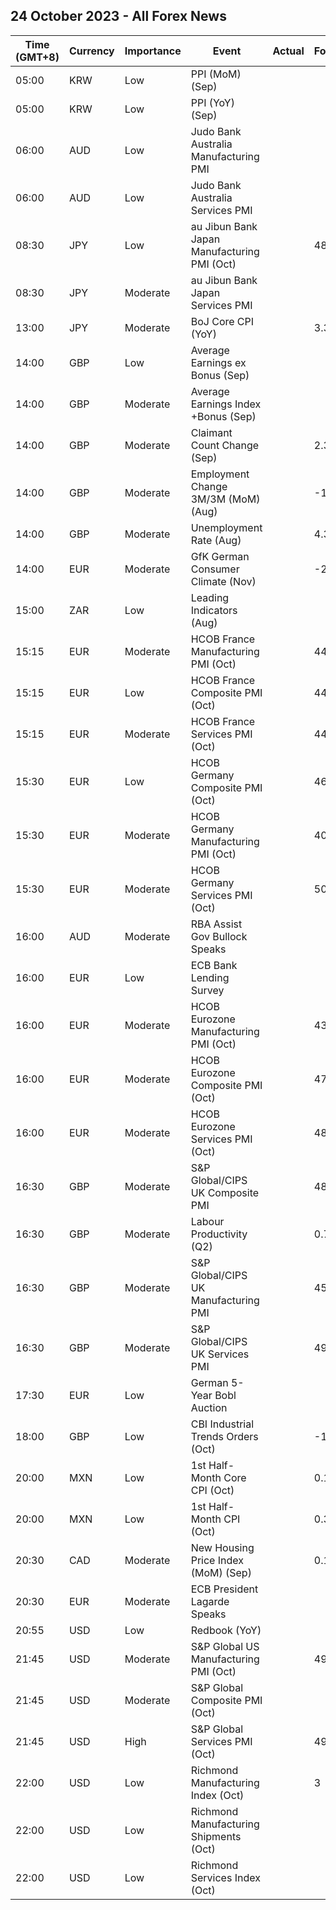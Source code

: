 ## 24 October 2023 - All Forex News

| Time (GMT+8) | Currency | Importance | Event | Actual | Forecast | Previous |
|------|----------|------------|-------|--------|----------|----------|
| 05:00 | KRW | Low | PPI (MoM) (Sep) |  |  | 0.9% |
| 05:00 | KRW | Low | PPI (YoY) (Sep) |  |  | 1.0% |
| 06:00 | AUD | Low | Judo Bank Australia Manufacturing PMI |  |  | 48.7 |
| 06:00 | AUD | Low | Judo Bank Australia Services PMI |  |  | 51.8 |
| 08:30 | JPY | Low | au Jibun Bank Japan Manufacturing PMI (Oct) |  | 48.9 | 48.5 |
| 08:30 | JPY | Moderate | au Jibun Bank Japan Services PMI |  |  | 53.8 |
| 13:00 | JPY | Moderate | BoJ Core CPI (YoY) |  | 3.3% | 3.3% |
| 14:00 | GBP | Low | Average Earnings ex Bonus (Sep) |  |  | 7.8% |
| 14:00 | GBP | Moderate | Average Earnings Index +Bonus (Sep) |  |  | 8.1% |
| 14:00 | GBP | Moderate | Claimant Count Change (Sep) |  | 2.3K | 0.9K |
| 14:00 | GBP | Moderate | Employment Change 3M/3M (MoM) (Aug) |  | -198K | -207K |
| 14:00 | GBP | Moderate | Unemployment Rate (Aug) |  | 4.3% | 4.3% |
| 14:00 | EUR | Moderate | GfK German Consumer Climate (Nov) |  | -26.5 | -26.5 |
| 15:00 | ZAR | Low | Leading Indicators (Aug) |  |  | 110.40% |
| 15:15 | EUR | Moderate | HCOB France Manufacturing PMI (Oct) |  | 44.8 | 44.2 |
| 15:15 | EUR | Low | HCOB France Composite PMI (Oct) |  | 44.2 | 44.1 |
| 15:15 | EUR | Moderate | HCOB France Services PMI (Oct) |  | 44.6 | 44.4 |
| 15:30 | EUR | Low | HCOB Germany Composite PMI (Oct) |  | 46.7 | 46.4 |
| 15:30 | EUR | Moderate | HCOB Germany Manufacturing PMI (Oct) |  | 40.0 | 39.6 |
| 15:30 | EUR | Moderate | HCOB Germany Services PMI (Oct) |  | 50.0 | 50.3 |
| 16:00 | AUD | Moderate | RBA Assist Gov Bullock Speaks |  |  |  |
| 16:00 | EUR | Low | ECB Bank Lending Survey |  |  |  |
| 16:00 | EUR | Moderate | HCOB Eurozone Manufacturing PMI (Oct) |  | 43.7 | 43.4 |
| 16:00 | EUR | Moderate | HCOB Eurozone Composite PMI (Oct) |  | 47.4 | 47.2 |
| 16:00 | EUR | Moderate | HCOB Eurozone Services PMI (Oct) |  | 48.7 | 48.7 |
| 16:30 | GBP | Moderate | S&P Global/CIPS UK Composite PMI |  | 48.8 | 48.5 |
| 16:30 | GBP | Moderate | Labour Productivity (Q2) |  | 0.7% | -1.4% |
| 16:30 | GBP | Moderate | S&P Global/CIPS UK Manufacturing PMI |  | 45.0 | 44.3 |
| 16:30 | GBP | Moderate | S&P Global/CIPS UK Services PMI |  | 49.5 | 49.3 |
| 17:30 | EUR | Low | German 5-Year Bobl Auction |  |  | 2.760% |
| 18:00 | GBP | Low | CBI Industrial Trends Orders (Oct) |  | -16 | -18 |
| 20:00 | MXN | Low | 1st Half-Month Core CPI (Oct) |  | 0.19% | 0.27% |
| 20:00 | MXN | Low | 1st Half-Month CPI (Oct) |  | 0.34% | 0.25% |
| 20:30 | CAD | Moderate | New Housing Price Index (MoM) (Sep) |  | 0.1% | 0.1% |
| 20:30 | EUR | Moderate | ECB President Lagarde Speaks |  |  |  |
| 20:55 | USD | Low | Redbook (YoY) |  |  | 4.6% |
| 21:45 | USD | Moderate | S&P Global US Manufacturing PMI (Oct) |  | 49.5 | 49.8 |
| 21:45 | USD | Moderate | S&P Global Composite PMI (Oct) |  |  | 50.2 |
| 21:45 | USD | High | S&P Global Services PMI (Oct) |  | 49.9 | 50.1 |
| 22:00 | USD | Low | Richmond Manufacturing Index (Oct) |  | 3 | 5 |
| 22:00 | USD | Low | Richmond Manufacturing Shipments (Oct) |  |  | 7 |
| 22:00 | USD | Low | Richmond Services Index (Oct) |  |  | 4 |
